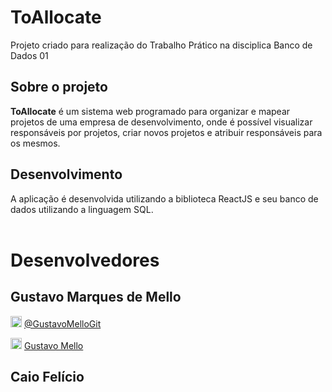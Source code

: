 <link rel="stylesheet" href="https://cdn.jsdelivr.net/gh/devicons/devicon@v2.14.0/devicon.min.css">

# ToAllocate

Projeto criado para realização do Trabalho Prático na disciplica Banco de Dados 01

## Sobre o projeto
<strong>ToAllocate</strong> é um sistema web programado para organizar e mapear projetos de uma empresa de desenvolvimento, onde é possível visualizar responsáveis por projetos, criar novos projetos e atribuir responsáveis para os mesmos.
## Desenvolvimento
A aplicação é desenvolvida utilizando a biblioteca ReactJS e seu banco de dados utilizando a linguagem SQL.
<br/>
<br/>

# Desenvolvedores
## Gustavo Marques de Mello

<img height="18" src="https://cdn.jsdelivr.net/gh/devicons/devicon/icons/github/github-original.svg" /> [@GustavoMelloGit](https://github.com/GustavoMelloGit)
<br/>

<img height="18" src="https://cdn.jsdelivr.net/gh/devicons/devicon/icons/linkedin/linkedin-plain.svg" /> [Gustavo Mello](https://www.linkedin.com/in/gustavo-marques-mello/)

## Caio Felício
